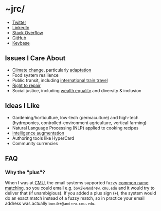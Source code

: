 # ~jrc/

* [Twitter](https://twitter.com/jrcplus)
* [LinkedIn](https://www.linkedin.com/in/johnrchang)
* [Stack Overflow](http://stackoverflow.com/users/594211/jrc)
* [GitHub](https://github.com/jrc)
* [Keybase](https://keybase.io/jrc)


## Issues I Care About

* [Climate change](https://350.org/), particularly [adaptation](https://www.collapselabs.org/)
* Food system resilience
* Public transit, including [international train travel](https://back-on-track.eu/)
* [Right to repair](https://repair.eu/)
* Social justice, including [wealth equality](https://medium.com/@AnandWrites/the-thriving-world-the-wilting-world-and-you-209ffc24ab90) and diversity & inclusion

## Ideas I Like

* Gardening/horticulture, low-tech (permaculture) and high-tech (hydroponics, controlled-environment agriculture, vertical farming)
* Natural Language Processing (NLP) applied to cooking recipes
* [Intelligence augmentation](https://en.wikipedia.org/wiki/Douglas_Engelbart)
* Authoring tools like HyperCard
* Community currencies


## FAQ

### Why the "plus"?

When I was at [CMU](https://www.cmu.edu/), the email systems supported fuzzy [common name matching](https://web.archive.org/web/20000914184801/http://www.cmu.edu/computing/documentation/unix/cmuedu.html), so you could email e.g. `bovik@andrew.cmu.edu` and it would try to deliver that (if unambigious). If you added a plus sign (`+`), the system would do an exact match instead of a fuzzy match, so in practice your email address was actually `bovik+@andrew.cmu.edu`.
